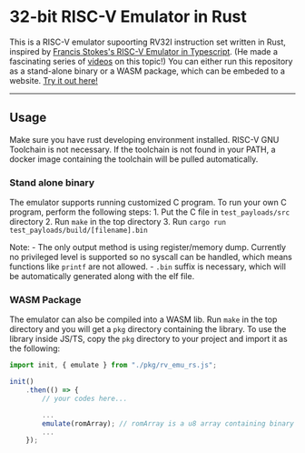 # 32-bit RISC-V Emulator in Rust

This is a RISC-V emulator supoorting RV32I instruction set written in Rust, inspired by [Francis Stokes's RISC-V Emulator in Typescript](https://github.com/LowLevelJavaScript/RISC-V-Emulator). (He made a fascinating series of [videos](https://www.youtube.com/watch?v=ER7h4ZTe19A&list=PLP29wDx6QmW4sXTvFYgbHrLygqH8_oNEH) on this topic!) You can either run this repository as a stand-alone binary or a WASM package, which can be embeded to a website. [Try it out here!](https://mstmoonshine.github.io/p/rv32_emu/)

---

## Usage

Make sure you have rust developing environment installed. RISC-V GNU Toolchain is not necessary. If the toolchain is not found in your PATH, a docker image containing the toolchain will be pulled automatically.

### Stand alone binary

The emulator supports running customized C program. To run your own C program, perform the following steps:
	1. Put the C file in `test_payloads/src` directory
	2. Run `make` in the top directory
	3. Run `cargo run test_payloads/build/[filename].bin`

Note:
	- The only output method is using register/memory dump. Currently no privileged level is supported so no syscall can be handled, which means functions like `printf` are not allowed.
	- `.bin` suffix is necessary, which will be automatically generated along with the elf file.

### WASM Package

The emulator can also be compiled into a WASM lib. Run `make` in the top directory and you will get a `pkg` directory containing the library. To use the library inside JS/TS, copy the `pkg` directory to your project and import it as the following:

```javascript
import init, { emulate } from "./pkg/rv_emu_rs.js";

init()
    .then(() => {
        // your codes here...

        ...
        emulate(romArray); // romArray is a u8 array containing binary codes
        ...
    });


```